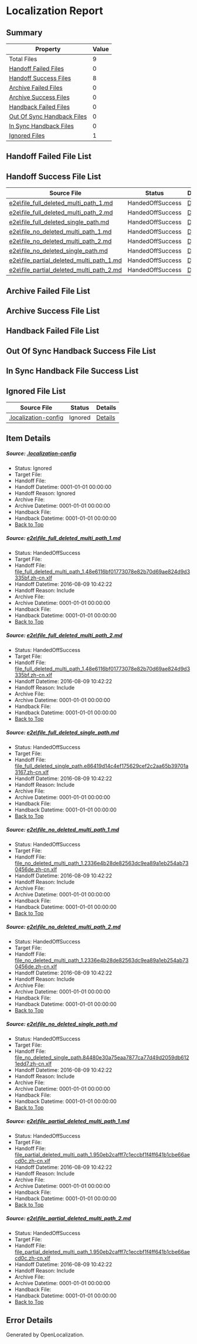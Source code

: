 # <a name='report-top'></a> Localization Report

## Summary
 Property | Value 
 -------- | ----- 
 Total Files | 9
[ Handoff Failed Files ](#handoff-failed-list)| 0
[ Handoff Success Files ](#handoff-success-list)| 8
[ Archive Failed Files ](#archive-failed-list)| 0
[ Archive Success Files ](#archive-success-list)| 0
[ Handback Failed Files ](#handback-failed-list)| 0
[ Out Of Sync Handback Files ](#outofsync-handback-success-list)| 0
[ In Sync Handback Files ](#insync-handback-success-list)| 0
[ Ignored Files ](#ignored-list)| 1

## <a name='handoff-failed-list'></a> Handoff Failed File List

## <a name='handoff-success-list'></a> Handoff Success File List
 Source File | Status | Details 
 ----------- | ------ | ------- 
 [e2e\file_full_deleted_multi_path_1.md](https://github.com/OpenLocalizationTestOrg/oltest/blob/69783d8e8234075d8d15c9c43d611cea0d81da67/e2e/file_full_deleted_multi_path_1.md) | HandedOffSuccess | [Details](#56ef05a7b3b9002af57b833e2ef9569b349e11ca1)
 [e2e\file_full_deleted_multi_path_2.md](https://github.com/OpenLocalizationTestOrg/oltest/blob/69783d8e8234075d8d15c9c43d611cea0d81da67/e2e/file_full_deleted_multi_path_2.md) | HandedOffSuccess | [Details](#56ef05a7b3b9002af57b833e2ef9569b349e11ca2)
 [e2e\file_full_deleted_single_path.md](https://github.com/OpenLocalizationTestOrg/oltest/blob/69783d8e8234075d8d15c9c43d611cea0d81da67/e2e/file_full_deleted_single_path.md) | HandedOffSuccess | [Details](#7f78f682a0716d50635dff237490e62228fcc72a3)
 [e2e\file_no_deleted_multi_path_1.md](https://github.com/OpenLocalizationTestOrg/oltest/blob/69783d8e8234075d8d15c9c43d611cea0d81da67/e2e/file_no_deleted_multi_path_1.md) | HandedOffSuccess | [Details](#218e1b3037576023b9102c202fdf5c273957a0494)
 [e2e\file_no_deleted_multi_path_2.md](https://github.com/OpenLocalizationTestOrg/oltest/blob/69783d8e8234075d8d15c9c43d611cea0d81da67/e2e/file_no_deleted_multi_path_2.md) | HandedOffSuccess | [Details](#218e1b3037576023b9102c202fdf5c273957a0495)
 [e2e\file_no_deleted_single_path.md](https://github.com/OpenLocalizationTestOrg/oltest/blob/69783d8e8234075d8d15c9c43d611cea0d81da67/e2e/file_no_deleted_single_path.md) | HandedOffSuccess | [Details](#fd8af9efa65fcab15762aec41d1cfe0aff81ea2a6)
 [e2e\file_partial_deleted_multi_path_1.md](https://github.com/OpenLocalizationTestOrg/oltest/blob/69783d8e8234075d8d15c9c43d611cea0d81da67/e2e/file_partial_deleted_multi_path_1.md) | HandedOffSuccess | [Details](#26e7a5b5b9fb308c9f68171c2149d13b95396c7b7)
 [e2e\file_partial_deleted_multi_path_2.md](https://github.com/OpenLocalizationTestOrg/oltest/blob/69783d8e8234075d8d15c9c43d611cea0d81da67/e2e/file_partial_deleted_multi_path_2.md) | HandedOffSuccess | [Details](#26e7a5b5b9fb308c9f68171c2149d13b95396c7b8)

## <a name='archive-failed-list'></a> Archive Failed File List

## <a name='archive-success-list'></a> Archive Success File List

## <a name='handback-failed-list'></a> Handback Failed File List

## <a name='outofsync-handback-success-list'></a> Out Of Sync Handback Success File List

## <a name='insync-handback-success-list'></a> In Sync Handback File Success List

## <a name='ignored-list'></a> Ignored File List
 Source File | Status | Details 
 ----------- | ------ | ------- 
 [.localization-config](https://github.com/OpenLocalizationTestOrg/oltest/blob/69783d8e8234075d8d15c9c43d611cea0d81da67/.localization-config) | Ignored | [Details](#3d4f252ac210baf56311d7e97dcc2db10974dbd20)

## Item Details
##### <a name='3d4f252ac210baf56311d7e97dcc2db10974dbd20'></a> Source: [.localization-config](https://github.com/OpenLocalizationTestOrg/oltest/blob/69783d8e8234075d8d15c9c43d611cea0d81da67/.localization-config)
* Status: Ignored
* Target File: 
* Handoff File: 
* Handoff Datetime: 0001-01-01 00:00:00
* Handoff Reason: Ignored
* Archive File: 
* Archive Datetime: 0001-01-01 00:00:00
* Handback File: 
* Handback Datetime: 0001-01-01 00:00:00
* [Back to Top](#report-top)

##### <a name='56ef05a7b3b9002af57b833e2ef9569b349e11ca1'></a> Source: [e2e\file_full_deleted_multi_path_1.md](https://github.com/OpenLocalizationTestOrg/oltest/blob/69783d8e8234075d8d15c9c43d611cea0d81da67/e2e/file_full_deleted_multi_path_1.md)
* Status: HandedOffSuccess
* Target File: 
* Handoff File: [file_full_deleted_multi_path_1.48e6116bf01773078e82b70d69ae824d9d3335bf.zh-cn.xlf](https://github.com/OpenLocalizationTestOrg/olhandoff-e2e/blob/d9c90946b64ebd1b04e50f9d04191a5020c445d0/ol-handoff/OpenLocalizationTestOrg/ol-test-zhcn/ci/mt/file_full_deleted_multi_path_1.48e6116bf01773078e82b70d69ae824d9d3335bf.zh-cn.xlf)
* Handoff Datetime: 2016-08-09 10:42:22
* Handoff Reason: Include
* Archive File: 
* Archive Datetime: 0001-01-01 00:00:00
* Handback File: 
* Handback Datetime: 0001-01-01 00:00:00
* [Back to Top](#report-top)

##### <a name='56ef05a7b3b9002af57b833e2ef9569b349e11ca2'></a> Source: [e2e\file_full_deleted_multi_path_2.md](https://github.com/OpenLocalizationTestOrg/oltest/blob/69783d8e8234075d8d15c9c43d611cea0d81da67/e2e/file_full_deleted_multi_path_2.md)
* Status: HandedOffSuccess
* Target File: 
* Handoff File: [file_full_deleted_multi_path_1.48e6116bf01773078e82b70d69ae824d9d3335bf.zh-cn.xlf](https://github.com/OpenLocalizationTestOrg/olhandoff-e2e/blob/d9c90946b64ebd1b04e50f9d04191a5020c445d0/ol-handoff/OpenLocalizationTestOrg/ol-test-zhcn/ci/mt/file_full_deleted_multi_path_1.48e6116bf01773078e82b70d69ae824d9d3335bf.zh-cn.xlf)
* Handoff Datetime: 2016-08-09 10:42:22
* Handoff Reason: Include
* Archive File: 
* Archive Datetime: 0001-01-01 00:00:00
* Handback File: 
* Handback Datetime: 0001-01-01 00:00:00
* [Back to Top](#report-top)

##### <a name='7f78f682a0716d50635dff237490e62228fcc72a3'></a> Source: [e2e\file_full_deleted_single_path.md](https://github.com/OpenLocalizationTestOrg/oltest/blob/69783d8e8234075d8d15c9c43d611cea0d81da67/e2e/file_full_deleted_single_path.md)
* Status: HandedOffSuccess
* Target File: 
* Handoff File: [file_full_deleted_single_path.e86419d14c4ef175629cef2c2aa65b39701a3167.zh-cn.xlf](https://github.com/OpenLocalizationTestOrg/olhandoff-e2e/blob/d9c90946b64ebd1b04e50f9d04191a5020c445d0/ol-handoff/OpenLocalizationTestOrg/ol-test-zhcn/ci/mt/file_full_deleted_single_path.e86419d14c4ef175629cef2c2aa65b39701a3167.zh-cn.xlf)
* Handoff Datetime: 2016-08-09 10:42:22
* Handoff Reason: Include
* Archive File: 
* Archive Datetime: 0001-01-01 00:00:00
* Handback File: 
* Handback Datetime: 0001-01-01 00:00:00
* [Back to Top](#report-top)

##### <a name='218e1b3037576023b9102c202fdf5c273957a0494'></a> Source: [e2e\file_no_deleted_multi_path_1.md](https://github.com/OpenLocalizationTestOrg/oltest/blob/69783d8e8234075d8d15c9c43d611cea0d81da67/e2e/file_no_deleted_multi_path_1.md)
* Status: HandedOffSuccess
* Target File: 
* Handoff File: [file_no_deleted_multi_path_1.2336e4b28de82563dc9ea89a1eb254ab730456de.zh-cn.xlf](https://github.com/OpenLocalizationTestOrg/olhandoff-e2e/blob/d9c90946b64ebd1b04e50f9d04191a5020c445d0/ol-handoff/OpenLocalizationTestOrg/ol-test-zhcn/ci/mt/file_no_deleted_multi_path_1.2336e4b28de82563dc9ea89a1eb254ab730456de.zh-cn.xlf)
* Handoff Datetime: 2016-08-09 10:42:22
* Handoff Reason: Include
* Archive File: 
* Archive Datetime: 0001-01-01 00:00:00
* Handback File: 
* Handback Datetime: 0001-01-01 00:00:00
* [Back to Top](#report-top)

##### <a name='218e1b3037576023b9102c202fdf5c273957a0495'></a> Source: [e2e\file_no_deleted_multi_path_2.md](https://github.com/OpenLocalizationTestOrg/oltest/blob/69783d8e8234075d8d15c9c43d611cea0d81da67/e2e/file_no_deleted_multi_path_2.md)
* Status: HandedOffSuccess
* Target File: 
* Handoff File: [file_no_deleted_multi_path_1.2336e4b28de82563dc9ea89a1eb254ab730456de.zh-cn.xlf](https://github.com/OpenLocalizationTestOrg/olhandoff-e2e/blob/d9c90946b64ebd1b04e50f9d04191a5020c445d0/ol-handoff/OpenLocalizationTestOrg/ol-test-zhcn/ci/mt/file_no_deleted_multi_path_1.2336e4b28de82563dc9ea89a1eb254ab730456de.zh-cn.xlf)
* Handoff Datetime: 2016-08-09 10:42:22
* Handoff Reason: Include
* Archive File: 
* Archive Datetime: 0001-01-01 00:00:00
* Handback File: 
* Handback Datetime: 0001-01-01 00:00:00
* [Back to Top](#report-top)

##### <a name='fd8af9efa65fcab15762aec41d1cfe0aff81ea2a6'></a> Source: [e2e\file_no_deleted_single_path.md](https://github.com/OpenLocalizationTestOrg/oltest/blob/69783d8e8234075d8d15c9c43d611cea0d81da67/e2e/file_no_deleted_single_path.md)
* Status: HandedOffSuccess
* Target File: 
* Handoff File: [file_no_deleted_single_path.84480e30a75eaa7877ca77d49d2059db6121edd7.zh-cn.xlf](https://github.com/OpenLocalizationTestOrg/olhandoff-e2e/blob/d9c90946b64ebd1b04e50f9d04191a5020c445d0/ol-handoff/OpenLocalizationTestOrg/ol-test-zhcn/ci/mt/file_no_deleted_single_path.84480e30a75eaa7877ca77d49d2059db6121edd7.zh-cn.xlf)
* Handoff Datetime: 2016-08-09 10:42:22
* Handoff Reason: Include
* Archive File: 
* Archive Datetime: 0001-01-01 00:00:00
* Handback File: 
* Handback Datetime: 0001-01-01 00:00:00
* [Back to Top](#report-top)

##### <a name='26e7a5b5b9fb308c9f68171c2149d13b95396c7b7'></a> Source: [e2e\file_partial_deleted_multi_path_1.md](https://github.com/OpenLocalizationTestOrg/oltest/blob/69783d8e8234075d8d15c9c43d611cea0d81da67/e2e/file_partial_deleted_multi_path_1.md)
* Status: HandedOffSuccess
* Target File: 
* Handoff File: [file_partial_deleted_multi_path_1.950eb2cafff7c1eccbf1f4ff641b1cbe66aecd0c.zh-cn.xlf](https://github.com/OpenLocalizationTestOrg/olhandoff-e2e/blob/d9c90946b64ebd1b04e50f9d04191a5020c445d0/ol-handoff/OpenLocalizationTestOrg/ol-test-zhcn/ci/mt/file_partial_deleted_multi_path_1.950eb2cafff7c1eccbf1f4ff641b1cbe66aecd0c.zh-cn.xlf)
* Handoff Datetime: 2016-08-09 10:42:22
* Handoff Reason: Include
* Archive File: 
* Archive Datetime: 0001-01-01 00:00:00
* Handback File: 
* Handback Datetime: 0001-01-01 00:00:00
* [Back to Top](#report-top)

##### <a name='26e7a5b5b9fb308c9f68171c2149d13b95396c7b8'></a> Source: [e2e\file_partial_deleted_multi_path_2.md](https://github.com/OpenLocalizationTestOrg/oltest/blob/69783d8e8234075d8d15c9c43d611cea0d81da67/e2e/file_partial_deleted_multi_path_2.md)
* Status: HandedOffSuccess
* Target File: 
* Handoff File: [file_partial_deleted_multi_path_1.950eb2cafff7c1eccbf1f4ff641b1cbe66aecd0c.zh-cn.xlf](https://github.com/OpenLocalizationTestOrg/olhandoff-e2e/blob/d9c90946b64ebd1b04e50f9d04191a5020c445d0/ol-handoff/OpenLocalizationTestOrg/ol-test-zhcn/ci/mt/file_partial_deleted_multi_path_1.950eb2cafff7c1eccbf1f4ff641b1cbe66aecd0c.zh-cn.xlf)
* Handoff Datetime: 2016-08-09 10:42:22
* Handoff Reason: Include
* Archive File: 
* Archive Datetime: 0001-01-01 00:00:00
* Handback File: 
* Handback Datetime: 0001-01-01 00:00:00
* [Back to Top](#report-top)


## Error Details

Generated by OpenLocalization.

